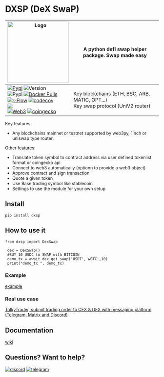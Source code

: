 # DXSP (DeX SwaP)

|<img width="200" alt="Logo" src="https://user-images.githubusercontent.com/8766259/231213427-63ea2752-13d5-4993-aee2-90671b57fc6e.png">  | A python defi swap helper package. Swap made easy |
| ------------- | ------------- |
|[![Pypi](https://badgen.net/badge/icon/dxsp?icon=pypi&label)](https://pypi.org/project/dxsp/) ![Version](https://img.shields.io/pypi/v/dxsp)<br>  ![Pypi](https://img.shields.io/pypi/dm/dxsp) [![Docker Pulls](https://badgen.net/docker/pulls/mraniki/dxsp)](https://hub.docker.com/r/mraniki/dxsp)<br>[![✨Flow](https://github.com/mraniki/dxsp/actions/workflows/%E2%9C%A8Flow.yml/badge.svg)](https://github.com/mraniki/dxsp/actions/workflows/%E2%9C%A8Flow.yml) [![codecov](https://codecov.io/gh/mraniki/dxsp/branch/main/graph/badge.svg?token=39ED0ZA6IH)](https://codecov.io/gh/mraniki/dxsp) <br>![](https://healthchecks.io/badge/227be4cc-702a-4ac8-b37b-d3d5a3/UcTrNrys-2/dxsp.svg)<br>[![Web3](https://badgen.net/badge/icon/web3/black?icon=libraries&label)](https://github.com/ethereum/web3.py) [![coingecko](https://badgen.net/badge/icon/coingecko/black?icon=libraries&label)](https://github.com/coingecko)|Key blockchains (ETH, BSC, ARB, MATIC, OPT...)<br>Key swap protocol (UniV2 router)

Key features:

- Any blockchains mainnet or testnet supported by web3py, 1inch or uniswap type router.


Other features:

- Translate token symbol to contract address via user defined tokenlist format or coingecko api
- Connect to web3 automatically (optionn to provide a web3 object)
- Approve contract and sign transaction
- Quote a given token
- Use Base trading symbol like stablecoin
- Settings to use the module for your own setup

## Install

`pip install dxsp`

## How to use it

```
from dxsp import DexSwap

 dex = DexSwap()
 #BUY 10 USDC to SWAP with BITCOIN
 demo_tx = await dex.get_swap('USDT','wBTC',10)
 print("demo_tx ", demo_tx)
```

### Example

[example](https://github.com/mraniki/dxsp/blob/main/examples/example.py)


### Real use case

[TalkyTrader, submit trading order to CEX & DEX with messaging platform (Telegram, Matrix and Discord)](https://github.com/mraniki/tt)

## Documentation

[wiki](https://github.com/mraniki/dxsp/wiki)

## Questions? Want to help?

[![discord](https://badgen.net/badge/icon/discord/purple?icon=discord&label)](https://discord.gg/vegJQGrRRa)
[![telegram](https://badgen.net/badge/icon/telegram?icon=telegram&label)](https://t.me/TTTalkyTraderChat/1)
